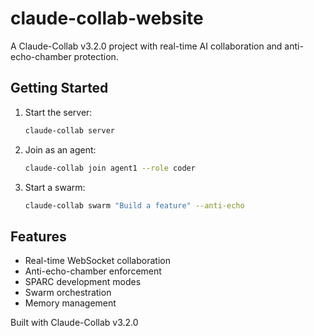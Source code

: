 # claude-collab-website

A Claude-Collab v3.2.0 project with real-time AI collaboration and anti-echo-chamber protection.

## Getting Started

1. Start the server:
   ```bash
   claude-collab server
   ```

2. Join as an agent:
   ```bash
   claude-collab join agent1 --role coder
   ```

3. Start a swarm:
   ```bash
   claude-collab swarm "Build a feature" --anti-echo
   ```

## Features
- Real-time WebSocket collaboration
- Anti-echo-chamber enforcement
- SPARC development modes
- Swarm orchestration
- Memory management

Built with Claude-Collab v3.2.0
